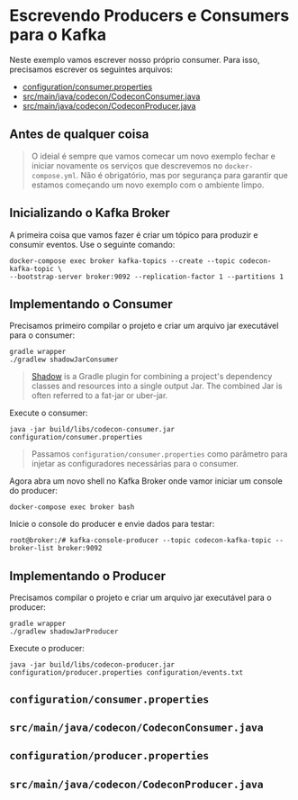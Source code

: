 # Escrevendo Producers e Consumers para o Kafka

Neste exemplo vamos escrever nosso próprio consumer. Para isso, precisamos escrever
os seguintes arquivos:

* [configuration/consumer.properties](./configuration/consumer.properties)
* [src/main/java/codecon/CodeconConsumer.java](./src/main/java/codecon/CodeconConsumer.java)
* [src/main/java/codecon/CodeconProducer.java](./src/main/java/codecon/CodeconProducer.java)

## Antes de qualquer coisa

> O ideial é sempre que vamos comecar um novo exemplo fechar e iniciar novamente os
> serviços que descrevemos no `docker-compose.yml`. Não é obrigatório, mas por segurança
> para garantir que estamos começando um novo exemplo com o ambiente limpo.

## Inicializando o Kafka Broker

A primeira coisa que vamos fazer é criar um tópico para produzir e consumir
eventos. Use o seguinte comando:

```console
docker-compose exec broker kafka-topics --create --topic codecon-kafka-topic \
--bootstrap-server broker:9092 --replication-factor 1 --partitions 1
```

## Implementando o Consumer

Precisamos primeiro compilar o projeto e criar um arquivo jar executável para o consumer:

```console
gradle wrapper
./gradlew shadowJarConsumer
```

> [Shadow](https://imperceptiblethoughts.com/shadow/introduction/) is a Gradle plugin for combining a project's dependency classes and resources into a single output Jar. The combined Jar is often referred to a fat-jar or uber-jar.

Execute o consumer:

```console
java -jar build/libs/codecon-consumer.jar configuration/consumer.properties
```

> Passamos `configuration/consumer.properties` como parâmetro para injetar as
> configuradores necessárias para o consumer.

Agora abra um novo shell no Kafka Broker onde vamor iniciar um console do producer:

```console
docker-compose exec broker bash
```

Inicie o console do producer e envie dados para testar:

```broker-shell-producer
root@broker:/# kafka-console-producer --topic codecon-kafka-topic --broker-list broker:9092
```

## Implementando o Producer

Precisamos compilar o projeto e criar um arquivo jar executável para o producer:

```console
gradle wrapper
./gradlew shadowJarProducer
```

Execute o producer:

```console
java -jar build/libs/codecon-producer.jar configuration/producer.properties configuration/events.txt
```

## `configuration/consumer.properties`

## `src/main/java/codecon/CodeconConsumer.java`

## `configuration/producer.properties`

## `src/main/java/codecon/CodeconProducer.java`
